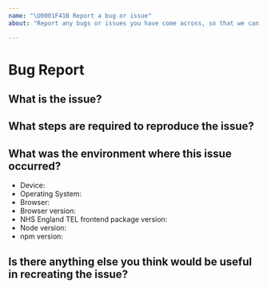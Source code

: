 ```yaml
---
name: "\U0001F41B Report a bug or issue"
about: "Report any bugs or issues you have come across, so that we can fix it."

---
```


# Bug Report

<!--
Thanks for wanting to report an issue.

In order for the issue to be resolved as quickly as possible please provide as detailed information as possible.

Use the following headings as a guide.
-->

## What is the issue?

<!-- Provide a detailed description of what the issue is, including what you
expected to happen as well as what actually happened.
-->

## What steps are required to reproduce the issue?

<!--
If possible, include all steps required to recreate the issue whilst using an incognito/private browsing window.
This will help to rule out any differences introduced via user installed extensions.
-->

## What was the environment where this issue occurred?

<!--
Include the following as a minimum e.g.
* Device: Windows Surface Pro 4
* Operating System: Windows 10
* Browser: Google Chrome
* Browser version: 59.0.3071.109
*
* NHS England TEL frontend package version: 1.0.0
* Node version: v10.15.0
* npm version: 6.5.0
-->

* Device:
* Operating System:
* Browser:
* Browser version:
* NHS England TEL frontend package version:
* Node version:
* npm version:

## Is there anything else you think would be useful in recreating the issue?

<!--
  Screenshots, logs, repository link, supporting information etc
-->
